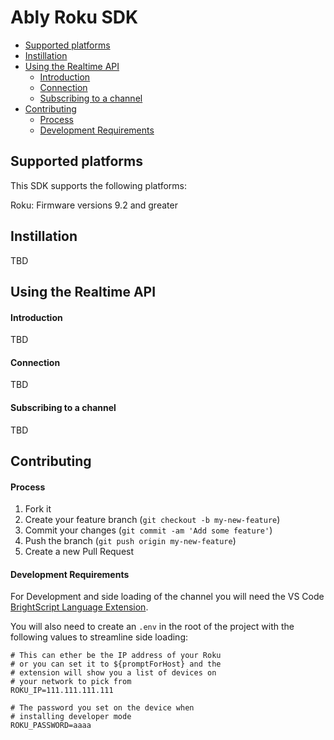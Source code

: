 # Ably Roku SDK  <!-- omit in toc -->

- [Supported platforms](#supported-platforms)
- [Instillation](#instillation)
- [Using the Realtime API](#using-the-realtime-api)
    - [Introduction](#introduction)
    - [Connection](#connection)
    - [Subscribing to a channel](#subscribing-to-a-channel)
- [Contributing](#contributing)
    - [Process](#process)
    - [Development Requirements](#development-requirements)

## Supported platforms
This SDK supports the following platforms:

Roku: Firmware versions 9.2 and greater

## Instillation
TBD

## Using the Realtime API

#### Introduction
TBD
#### Connection
TBD
#### Subscribing to a channel
TBD

## Contributing
#### Process
1. Fork it
2. Create your feature branch (`git checkout -b my-new-feature`)
3. Commit your changes (`git commit -am 'Add some feature'`)
4. Push the branch (`git push origin my-new-feature`)
5. Create a new Pull Request

#### Development Requirements
For Development and side loading of the channel you will need the VS Code [BrightScript Language Extension](https://marketplace.visualstudio.com/items?itemName=celsoaf.brightscript).

You will also need to create an `.env` in the root of the project with the following values to streamline side loading:

```
# This can ether be the IP address of your Roku
# or you can set it to ${promptForHost} and the
# extension will show you a list of devices on
# your network to pick from
ROKU_IP=111.111.111.111

# The password you set on the device when
# installing developer mode
ROKU_PASSWORD=aaaa
```
